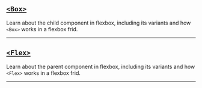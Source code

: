 ## [`<Box>`](#/Flexbox/Components/Box)
Learn about the child component in flexbox, including its variants and how `<Box>` works in a flexbox frid.
***

## [`<Flex>`](#/Flexbox/Components/Flex)
Learn about the parent component in flexbox, including its variants and how `<Flex>` works in a flexbox frid.
***
